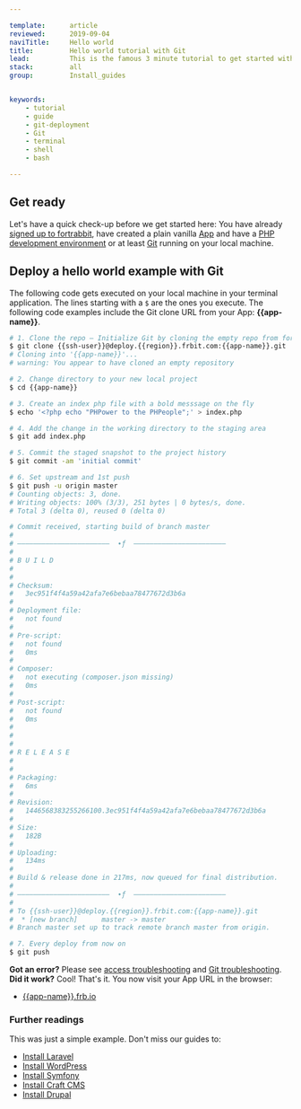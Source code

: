 ```yaml
---

template:      article
reviewed:      2019-09-04
naviTitle:     Hello world
title:         Hello world tutorial with Git
lead:          This is the famous 3 minute tutorial to get started with fortrabbit. It uses plain simple PHP without any framework or CMS. See how fast and easy you can get your code up and running.
stack:         all
group:         Install_guides


keywords:
    - tutorial
    - guide
    - git-deployment
    - Git
    - terminal
    - shell
    - bash

---
```


## Get ready

Let's have a quick check-up before we get started here: You have already [signed up to fortrabbit](//dashboard.fortrabbit.com/signup), have created a plain vanilla [App](app) and have a [PHP development environment](/local-development) or at least [Git](/git) running on your local machine.



## Deploy a hello world example with Git

The following code gets executed on your local machine in your terminal application. The lines starting with a `$` are the ones you execute. The following code examples include the Git clone URL from your App: **{{app-name}}**.

```bash
# 1. Clone the repo — Initialize Git by cloning the empty repo from fortrabbit
$ git clone {{ssh-user}}@deploy.{{region}}.frbit.com:{{app-name}}.git
# Cloning into '{{app-name}}'...
# warning: You appear to have cloned an empty repository

# 2. Change directory to your new local project
$ cd {{app-name}}

# 3. Create an index php file with a bold messsage on the fly
$ echo '<?php echo "PHPower to the PHPeople";' > index.php

# 4. Add the change in the working directory to the staging area
$ git add index.php

# 5. Commit the staged snapshot to the project history
$ git commit -am 'initial commit'

# 6. Set upstream and 1st push
$ git push -u origin master
# Counting objects: 3, done.
# Writing objects: 100% (3/3), 251 bytes | 0 bytes/s, done.
# Total 3 (delta 0), reused 0 (delta 0)

# Commit received, starting build of branch master
#
# –––––––––––––––––––––––  ∙ƒ  –––––––––––––––––––––––
#
# B U I L D
#
#
# Checksum:
#   3ec951f4f4a59a42afa7e6bebaa78477672d3b6a
#
# Deployment file:
#   not found
#
# Pre-script:
#   not found
#   0ms
#
# Composer:
#   not executing (composer.json missing)
#   0ms
#
# Post-script:
#   not found
#   0ms
#
#
#
# R E L E A S E
#
#
# Packaging:
#   6ms
#
# Revision:
#   1446568383255266100.3ec951f4f4a59a42afa7e6bebaa78477672d3b6a
#
# Size:
#   182B
#
# Uploading:
#   134ms
#
# Build & release done in 217ms, now queued for final distribution.
#
# –––––––––––––––––––––––  ∙ƒ  –––––––––––––––––––––––
#
# To {{ssh-user}}@deploy.{{region}}.frbit.com:{{app-name}}.git
#  * [new branch]      master -> master
# Branch master set up to track remote branch master from origin.

# 7. Every deploy from now on
$ git push
```
**Got an error?** Please see [access troubleshooting](/access-methods#toc-troubleshooting) and [Git troubleshooting](/git).
**Did it work?** Cool! That's it. You now visit your App URL in the browser:

* [{{app-name}}.frb.io](https://{{app-name}}.frb.io)

### Further readings

This was just a simple example. Don't miss our guides to: 

* [Install Laravel](install-laravel)
* [Install WordPress](install-wordpress)
* [Install Symfony](install-symfony)
* [Install Craft CMS](install-craft)
* [Install Drupal](install-drupal)
